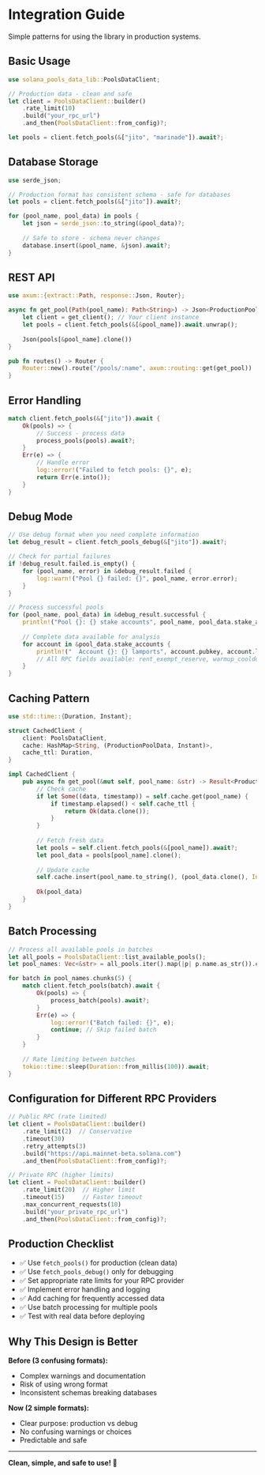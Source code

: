 # Integration Guide

Simple patterns for using the library in production systems.

## Basic Usage

```rust
use solana_pools_data_lib::PoolsDataClient;

// Production data - clean and safe
let client = PoolsDataClient::builder()
    .rate_limit(10)
    .build("your_rpc_url")
    .and_then(PoolsDataClient::from_config)?;

let pools = client.fetch_pools(&["jito", "marinade"]).await?;
```

## Database Storage

```rust
use serde_json;

// Production format has consistent schema - safe for databases
let pools = client.fetch_pools(&["jito"]).await?;

for (pool_name, pool_data) in pools {
    let json = serde_json::to_string(&pool_data)?;
    
    // Safe to store - schema never changes
    database.insert(&pool_name, &json).await?;
}
```

## REST API

```rust
use axum::{extract::Path, response::Json, Router};

async fn get_pool(Path(pool_name): Path<String>) -> Json<ProductionPoolData> {
    let client = get_client(); // Your client instance
    let pools = client.fetch_pools(&[&pool_name]).await.unwrap();
    
    Json(pools[&pool_name].clone())
}

pub fn routes() -> Router {
    Router::new().route("/pools/:name", axum::routing::get(get_pool))
}
```

## Error Handling

```rust
match client.fetch_pools(&["jito"]).await {
    Ok(pools) => {
        // Success - process data
        process_pools(pools).await?;
    }
    Err(e) => {
        // Handle error
        log::error!("Failed to fetch pools: {}", e);
        return Err(e.into());
    }
}
```

## Debug Mode

```rust
// Use debug format when you need complete information
let debug_result = client.fetch_pools_debug(&["jito"]).await?;

// Check for partial failures
if !debug_result.failed.is_empty() {
    for (pool_name, error) in &debug_result.failed {
        log::warn!("Pool {} failed: {}", pool_name, error.error);
    }
}

// Process successful pools
for (pool_name, pool_data) in &debug_result.successful {
    println!("Pool {}: {} stake accounts", pool_name, pool_data.stake_accounts.len());
    
    // Complete data available for analysis
    for account in &pool_data.stake_accounts {
        println!("  Account {}: {} lamports", account.pubkey, account.lamports);
        // All RPC fields available: rent_exempt_reserve, warmup_cooldown_rate, etc.
    }
}
```

## Caching Pattern

```rust
use std::time::{Duration, Instant};

struct CachedClient {
    client: PoolsDataClient,
    cache: HashMap<String, (ProductionPoolData, Instant)>,
    cache_ttl: Duration,
}

impl CachedClient {
    pub async fn get_pool(&mut self, pool_name: &str) -> Result<ProductionPoolData> {
        // Check cache
        if let Some((data, timestamp)) = self.cache.get(pool_name) {
            if timestamp.elapsed() < self.cache_ttl {
                return Ok(data.clone());
            }
        }
        
        // Fetch fresh data
        let pools = self.client.fetch_pools(&[pool_name]).await?;
        let pool_data = pools[pool_name].clone();
        
        // Update cache
        self.cache.insert(pool_name.to_string(), (pool_data.clone(), Instant::now()));
        
        Ok(pool_data)
    }
}
```

## Batch Processing

```rust
// Process all available pools in batches
let all_pools = PoolsDataClient::list_available_pools();
let pool_names: Vec<&str> = all_pools.iter().map(|p| p.name.as_str()).collect();

for batch in pool_names.chunks(5) {
    match client.fetch_pools(batch).await {
        Ok(pools) => {
            process_batch(pools).await?;
        }
        Err(e) => {
            log::error!("Batch failed: {}", e);
            continue; // Skip failed batch
        }
    }
    
    // Rate limiting between batches
    tokio::time::sleep(Duration::from_millis(100)).await;
}
```

## Configuration for Different RPC Providers

```rust
// Public RPC (rate limited)
let client = PoolsDataClient::builder()
    .rate_limit(2)  // Conservative
    .timeout(30)
    .retry_attempts(3)
    .build("https://api.mainnet-beta.solana.com")
    .and_then(PoolsDataClient::from_config)?;

// Private RPC (higher limits)
let client = PoolsDataClient::builder()
    .rate_limit(20)  // Higher limit
    .timeout(15)     // Faster timeout
    .max_concurrent_requests(10)
    .build("your_private_rpc_url")
    .and_then(PoolsDataClient::from_config)?;
```

## Production Checklist

- ✅ Use `fetch_pools()` for production (clean data)
- ✅ Use `fetch_pools_debug()` only for debugging
- ✅ Set appropriate rate limits for your RPC provider
- ✅ Implement error handling and logging
- ✅ Add caching for frequently accessed data
- ✅ Use batch processing for multiple pools
- ✅ Test with real data before deploying

## Why This Design is Better

**Before (3 confusing formats):**
- Complex warnings and documentation
- Risk of using wrong format
- Inconsistent schemas breaking databases

**Now (2 simple formats):**
- Clear purpose: production vs debug
- No confusing warnings or choices
- Predictable and safe

---

**Clean, simple, and safe to use! 🚀**